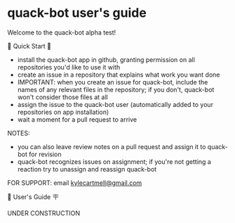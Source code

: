 # quack-bot user's guide

Welcome to the quack-bot alpha test!

🚀 Quick Start 🚀
- install the quack-bot app in github, granting permission on all repositories you'd like to use it with
- create an issue in a repository that explains what work you want done
- IMPORTANT: when you create an issue for quack-bot, include the names of any relevant files in the repository; if you don't, quack-bot won't consider those files at all
- assign the issue to the quack-bot user (automatically added to your repositories on app installation)
- wait a moment for a pull request to arrive

NOTES:
- you can also leave review notes on a pull request and assign it to quack-bot for revision
- quack-bot recognizes issues on assignment; if you're not getting a reaction try to unassign and reassign quack-bot

FOR SUPPORT: email kylecartmell@gmail.com

📖 User's Guide 🪧

UNDER CONSTRUCTION
